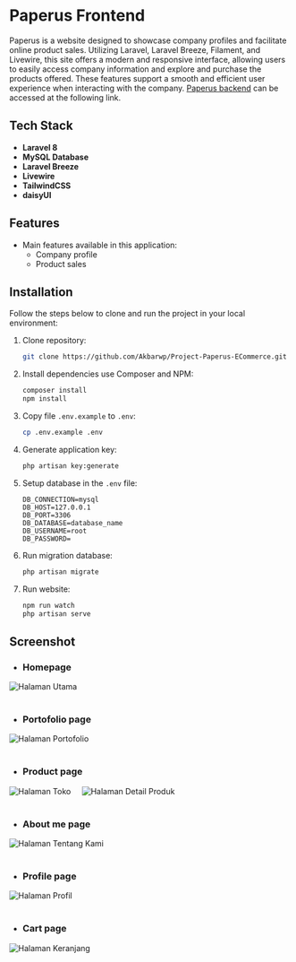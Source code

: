 # Paperus Frontend

Paperus is a website designed to showcase company profiles and facilitate online product sales. Utilizing Laravel, Laravel Breeze, Filament, and Livewire, this site offers a modern and responsive interface, allowing users to easily access company information and explore and purchase the products offered. These features support a smooth and efficient user experience when interacting with the company. [Paperus backend](https://github.com/Akbarwp/Project-Paperus-AdminPanel) can be accessed at the following link.

## Tech Stack

- **Laravel 8**
- **MySQL Database**
- **Laravel Breeze**
- **Livewire**
- **TailwindCSS**
- **daisyUI**

## Features

- Main features available in this application:
  - Company profile
  - Product sales

## Installation

Follow the steps below to clone and run the project in your local environment:

1. Clone repository:

    ```bash
    git clone https://github.com/Akbarwp/Project-Paperus-ECommerce.git
    ```

2. Install dependencies use Composer and NPM:

    ```bash
    composer install
    npm install
    ```

3. Copy file `.env.example` to `.env`:

    ```bash
    cp .env.example .env
    ```

4. Generate application key:

    ```bash
    php artisan key:generate
    ```

5. Setup database in the `.env` file:

    ```plaintext
    DB_CONNECTION=mysql
    DB_HOST=127.0.0.1
    DB_PORT=3306
    DB_DATABASE=database_name
    DB_USERNAME=root
    DB_PASSWORD=
    ```

6. Run migration database:

    ```bash
    php artisan migrate
    ```

7. Run website:

    ```bash
    npm run watch
    php artisan serve
    ```

## Screenshot

- ### **Homepage**

<img src="https://github.com/user-attachments/assets/5e609fac-265c-456b-9c97-9eacaf4a3414" alt="Halaman Utama" width="" />
<br><br>

- ### **Portofolio page**

<img src="https://github.com/user-attachments/assets/8acfd0b1-2467-450d-8a0e-a7217096bc6f" alt="Halaman Portofolio" width="" />
<br><br>

- ### **Product page**

<img src="https://github.com/user-attachments/assets/0190cb52-10bb-4c69-8a7a-4edea2f27f5e" alt="Halaman Toko" width="" />
&nbsp;&nbsp;&nbsp;
<img src="https://github.com/user-attachments/assets/bacdb95a-9cad-4289-97a3-1e89a47b4b65" alt="Halaman Detail Produk" width="" />
<br><br>

- ### **About me page**

<img src="https://github.com/user-attachments/assets/013b9bef-731c-4fa6-bb37-afd5e6f15ec9" alt="Halaman Tentang Kami" width="" />
<br><br>

- ### **Profile page**

<img src="https://github.com/user-attachments/assets/83baff8d-f476-4bb6-8448-cff840363d05" alt="Halaman Profil" width="" />
<br><br>

- ### **Cart page**

<img src="https://github.com/user-attachments/assets/2e9cdefe-c9c6-40ea-b246-efe97de6d8ae" alt="Halaman Keranjang" width="" />
<br><br>
